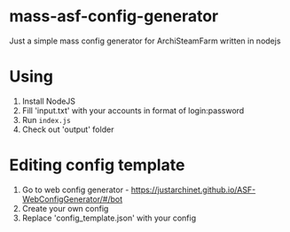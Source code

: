 # mass-asf-config-generator
Just a simple mass config generator for ArchiSteamFarm written in nodejs


# Using
1. Install NodeJS
2. Fill 'input.txt' with your accounts in format of login:password
3. Run ```index.js```
4. Check out 'output' folder

# Editing config template
1. Go to web config generator - https://justarchinet.github.io/ASF-WebConfigGenerator/#/bot
2. Create your own config
3. Replace 'config_template.json' with your config
